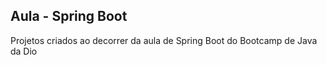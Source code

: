 ## Aula - Spring Boot

Projetos criados ao decorrer da aula de Spring Boot do Bootcamp de Java da Dio
